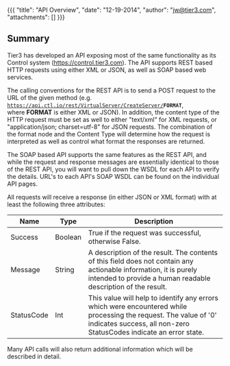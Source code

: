 {{{
  "title": "API Overview",
  "date": "12-19-2014",
  "author": "jw@tier3.com",
  "attachments": []
}}}

## Summary

Tier3 has developed an API exposing most of the same functionality as its Control system (https://control.tier3.com). The API supports REST based HTTP requests using either XML or JSON, as well as SOAP based web services.

The calling conventions for the REST API is to send a POST request to the URL of the given method (e.g. <code>https://api.ctl.io/rest/VirtualServer/CreateServer/<strong>FORMAT</strong></code>, where&nbsp;<strong>FORMAT</strong>&nbsp;is either XML or JSON). In addition, the content type of the HTTP request must be set as well to either "text/xml" for XML requests, or "application/json; charset=utf-8" for JSON requests. The combination of the format node and the Content Type will determine how the request is interpreted as well as control what format the responses are returned.

The SOAP based API supports the same features as the REST API, and while the request and response messages are essentially identical to those of the REST API, you will want to pull down the WSDL for each API to verify the details. URL's to each API's SOAP WSDL can be found on the individual API pages.

All requests will receive a response (in either JSON or XML format) with at least the following three attributes:

<table>
  <thead>
    <tr>
      <th>Name</th>
      <th>Type</th>
      <th>Description</th>
    </tr>
  </thead>
  <tbody>
    <tr>
      <td>Success</td>
      <td>Boolean</td>
      <td>True if the request was successful, otherwise False.</td>
    </tr>
    <tr>
      <td>Message</td>
      <td>String</td>
      <td>A description of the result. The contents of this field does not contain any actionable information, it is purely intended to provide a human readable description of the result.</td>
    </tr>
    <tr>
      <td>StatusCode</td>
      <td>Int</td>
      <td>This value will help to identify any errors which were encountered while processing the request. The value of '0' indicates success, all non-zero StatusCodes indicate an error state.</td>
    </tr>
  </tbody>
</table>

Many API calls will also return additional information which will be described in detail.